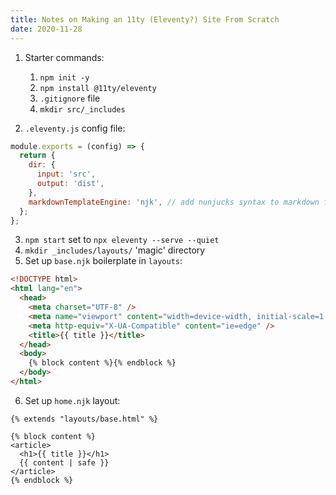 ```yaml
---
title: Notes on Making an 11ty (Eleventy?) Site From Scratch
date: 2020-11-28
---
```


1. Starter commands:

   1. `npm init -y`
   2. `npm install @11ty/eleventy`
   3. `.gitignore` file
   4. `mkdir src/_includes`

2. `.eleventy.js` config file:

```js
module.exports = (config) => {
  return {
    dir: {
      input: 'src',
      output: 'dist',
    },
    markdownTemplateEngine: 'njk', // add nunjucks syntax to markdown files
  };
};
```

3. `npm start` set to `npx eleventy --serve --quiet`
4. `mkdir _includes/layouts/` 'magic' directory
5. Set up `base.njk` boilerplate in `layouts`:

```html
<!DOCTYPE html>
<html lang="en">
  <head>
    <meta charset="UTF-8" />
    <meta name="viewport" content="width=device-width, initial-scale=1.0" />
    <meta http-equiv="X-UA-Compatible" content="ie=edge" />
    <title>{{ title }}</title>
  </head>
  <body>
    {% block content %}{% endblock %}
  </body>
</html>
```

6. Set up `home.njk` layout:

```
{% extends "layouts/base.html" %}

{% block content %}
<article>
  <h1>{{ title }}</h1>
  {{ content | safe }}
</article>
{% endblock %}
```
